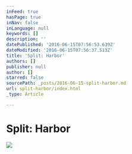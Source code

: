 ```yaml
---
inFeed: true
hasPage: true
inNav: false
inLanguage: null
keywords: []
description: ''
datePublished: '2016-06-15T07:56:53.639Z'
dateModified: '2016-06-15T07:56:37.513Z'
title: 'Split: Harbor'
authors: []
publisher: null
author: []
starred: false
sourcePath: _posts/2016-06-15-split-harbor.md
url: split-harbor/index.html
_type: Article

---
```

# Split: Harbor
![](https://the-grid-user-content.s3-us-west-2.amazonaws.com/60063d9d-0666-45cc-a60e-53a73229531f.jpg)